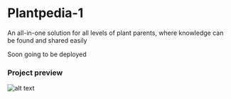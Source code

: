 # Plantpedia-1
An all-in-one solution for all levels of plant parents, where knowledge can be found and shared easily

Soon going to be deployed 


### Project preview 
![alt text](http://url/to/plantpediascreenshothpc.png)
